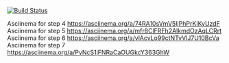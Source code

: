 [![Build Status](https://travis-ci.org/mitry1974/project-lvl1-s504.svg?branch=master)](https://travis-ci.org/mitry1974/project-lvl1-s504)

Asciinema for step 4 https://asciinema.org/a/74RA10sVmV5IjPhPrKiKyUzdF
Asciinema for step 5 https://asciinema.org/a/mfr8ClFRFh2AlkmdOzAqLCRrt
Asciinema for step 6 https://asciinema.org/a/vlAcvLo99ctNTvVlJ7U10BcVa
Asciinema for step 7 https://asciinema.org/a/PyNcS1jFNRaCaOUGkcY363GhW
